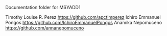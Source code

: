 Documentation folder for MSYADD1

Timothy Louise R. Perez https://github.com/apctimperez
Ichiro Emmanuel Pongos https://github.com/IchiroEmmanuelPongos
Anamika Nepomuceno https://github.com/annanepomuceno
